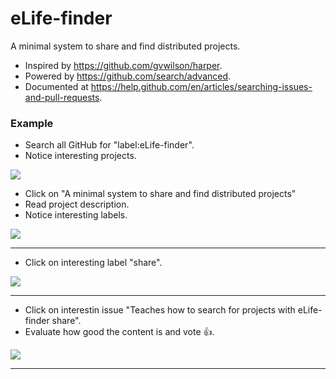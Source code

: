 # eLife-finder
A minimal system to share and find distributed projects.

* Inspired by <https://github.com/gvwilson/harper>.
* Powered by <https://github.com/search/advanced>.
* Documented at <https://help.github.com/en/articles/searching-issues-and-pull-requests>.

### Example

* Search all GitHub for "label:eLife-finder".
* Notice interesting projects.

![](https://i.imgur.com/GR1IfQR.png)

* Click on "A minimal system to share and find distributed projects"
* Read project description.
* Notice interesting labels.

![](https://i.imgur.com/lsn4ake.png)

---

* Click on interesting label "share".

![](https://i.imgur.com/T7hbT9H.png)

---

* Click on interestin issue "Teaches how to search for projects with eLife-finder share".
* Evaluate how good the content is and vote :+1:.

![](https://i.imgur.com/rCi7uCY.png)

---


